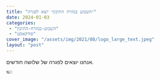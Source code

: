 ```yaml
---
title: "״השבוע במזרח התיכון״ יוצא לפגרה"
date: 2024-01-03
categories: 
 - "השבוע-במזרח-התיכון"
 - "פודקאסט"
cover_image: "/assets/img/2021/08/logo_large_text.jpeg"
layout: "post"
---
```


אנחנו יוצאים לפגרה של שלושה חודשים. 

<iframe width="16" height="9" src="https://www.youtube.com/embed/oQZIvREhTS8" frameborder="0" allow="accelerometer; autoplay; clipboard-write; encrypted-media; gyroscope; picture-in-picture; web-share" referrerpolicy="strict-origin-when-cross-origin" allowfullscreen></iframe>

